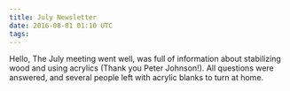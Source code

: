 ```yaml
---
title: July Newsletter
date: 2016-08-01 01:10 UTC
tags:
---
```


Hello,
The July meeting went well, was full of information about stabilizing wood and using acrylics (Thank you Peter Johnson!).  All questions were answered, and several people left with acrylic blanks to turn at home.
